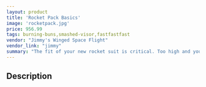 ```yaml
---
layout: product
title: 'Rocket Pack Basics'
image: 'rocketpack.jpg'
price: 956.99
tags: burning-buns,smashed-visor,fastfastfast
vendor: "Jimmy's Winged Space Flight"
vendor_link: "jimmy"
summary: "The fit of your new rocket suit is critical. Too high and you'll fly right into the ground; too low and your buns will crisp up like butter in a toaster. We'll show you the right way to look good flying with fire on your back."
---
```


## Description
